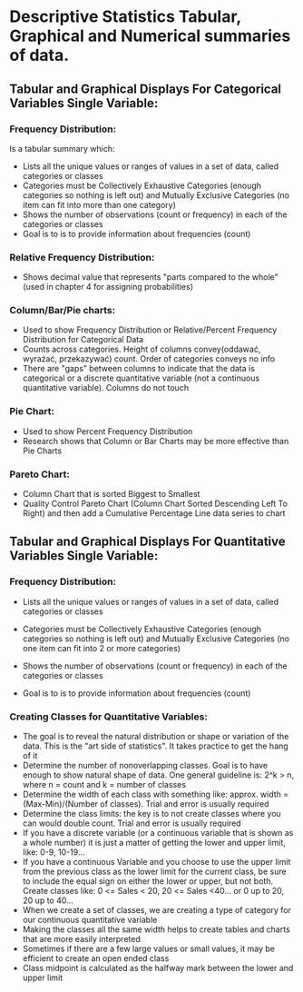 # Descriptive Statistics Tabular, Graphical and Numerical summaries of data.

## Tabular and Graphical Displays For Categorical Variables Single Variable:

### Frequency Distribution:

Is a tabular summary which:

- Lists all the unique values or ranges of values in a set of data, called categories or classes
- Categories must be Collectively Exhaustive Categories (enough categories so nothing is left out) and Mutually Exclusive Categories (no item can fit into more than one category)
- Shows the number of observations (count or frequency) in each of the categories or classes
-  Goal is to is to provide information about frequencies (count)

### Relative Frequency Distribution:

- Shows decimal value that represents "parts compared to the whole" (used in chapter 4 for assigning probabilities)

### Column/Bar/Pie charts:

- Used to show Frequency Distribution or Relative/Percent Frequency Distribution for Categorical Data
- Counts across categories. Height of columns convey(oddawać, wyrażać, przekazywać) count. Order of categories conveys no info
- There are "gaps" between columns to indicate that the data is categorical or a discrete quantitative variable (not a continuous quantitative variable). Columns do not touch

### Pie Chart:

- Used to show Percent Frequency Distribution
- Research shows that Column or Bar Charts may be more effective than Pie Charts

### Pareto Chart:

- Column Chart that is sorted Biggest to Smallest
- Quality Control Pareto Chart (Column Chart Sorted Descending Left To Right) and then add a Cumulative Percentage Line data series to chart







## Tabular and Graphical Displays For Quantitative Variables Single Variable:

### Frequency Distribution:

- Lists all the unique values or ranges of values in a set of data, called categories or classes
- Categories must be Collectively Exhaustive Categories (enough categories so nothing is left out) and Mutually Exclusive Categories (no one item can fit into 2 or more categories)

- Shows the number of observations (count or frequency) in each of the categories or classes
-  Goal is to is to provide information about frequencies (count)

### Creating Classes for Quantitative Variables:

- The goal is to reveal the natural distribution or shape or variation of the data. This is the "art side of statistics". It takes practice to get the hang of it
- Determine the number of nonoverlapping classes. Goal is to have enough to show natural shape of data. One general guideline is: 2^k > n, where n = count and k = number of classes
- Determine the width of each class with something like: approx. width = (Max-Min)/(Number of classes). Trial and error is usually required
- Determine the class limits: the key is to not create classes where you can would double count. Trial and error is usually required
- If you have a discrete variable (or a continuous variable that is shown as a whole number) it is just a matter of getting the lower and upper limit, like: 0-9, 10-19...
- If you have a continuous Variable and you choose to use the upper limit from the previous class as the lower limit for the current class, be sure to include the equal sign on either the lower or upper, but not both. Create classes like: 0 <= Sales < 20, 20 <= Sales <40... or 0 up to 20, 20 up to 40...
- When we create a set of classes, we are creating a type of category for our continuous quantitative variable
- Making the classes all the same width helps to create tables and charts that are more easily interpreted
- Sometimes if there are a few large values or small values, it may be efficient to create an open ended class
- Class midpoint is calculated as the halfway mark between the lower and upper limit